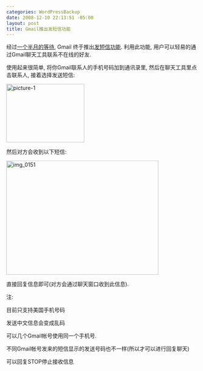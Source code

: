 ```yaml
--- 
categories: WordPressBackup
date: 2008-12-10 22:13:51 -05:00
layout: post
title: Gmail推出发短信功能
---
```

经过<a href="http://gmailblog.blogspot.com/2008/10/almost-new-in-labs-sms-text-messaging.html" target="_blank">一个半月的等待</a>, Gmail 终于推出<a href="http://gmailblog.blogspot.com/2008/12/really-new-in-labs-this-time-sms-text.html" target="_blank">发短信功能</a>. 利用此功能, 用户可以轻易的通过Gmail聊天工具联系不在线的好友.

<!--more-->

使用起来很简单, 将你Gmail联系人的手机号码加到通讯录里, 然后在聊天工具里点击联系人, 接着选择发送短信:

<img class="aligncenter size-full wp-image-1538" title="picture-1" src="http://ztnote.files.wordpress.com/2008/12/picture-1.png" alt="picture-1" width="205" height="154" />

然后对方会收到以下短信:

<a href="http://ztnote.files.wordpress.com/2008/12/img_0151.jpg"><img class="aligncenter size-medium wp-image-1539" title="img_0151" src="http://ztnote.files.wordpress.com/2008/12/img_0151.jpg?w=400" alt="img_0151" width="400" height="300" /></a>

直接回复信息即可(对方会通过聊天窗口收到此信息).

注:

目前只支持美国手机号码

发送中文信息会变成乱码

可以几个Gmail帐号使用同一个手机号.

不同Gmail帐号发来的短信显示的发送号码也不一样(所以才可以进行回复聊天)

可以回复STOP停止接收信息
